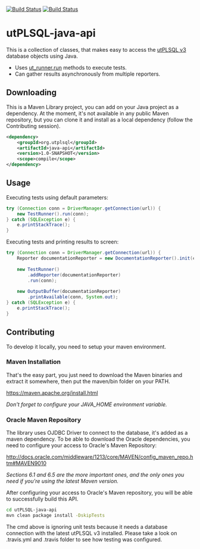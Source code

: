 [![Build Status](https://img.shields.io/travis/utPLSQL/utPLSQL-java-api/develop.svg?label=develop-branch)](https://travis-ci.org/utPLSQL/utPLSQL-java-api)
[![Build Status](https://img.shields.io/travis/utPLSQL/utPLSQL-java-api/master.svg?label=master-branch)](https://travis-ci.org/utPLSQL/utPLSQL-java-api)

# utPLSQL-java-api
This is a collection of classes, that makes easy to access the [utPLSQL v3](https://github.com/utPLSQL/utPLSQL/) database objects using Java.

* Uses [ut_runner.run](https://github.com/utPLSQL/utPLSQL/blob/develop/docs/userguide/running-unit-tests.md#ut_runnerrun-procedures) methods to execute tests.
* Can gather results asynchronously from multiple reporters.

## Downloading
This is a Maven Library project, you can add on your Java project as a dependency. At the moment, it's not available in any public Maven repository, but you can clone it and install as a local dependency (follow the Contributing session).

```xml
<dependency>
    <groupId>org.utplsql</groupId>
    <artifactId>java-api</artifactId>
    <version>1.0-SNAPSHOT</version>
    <scope>compile</scope>
</dependency>
```

## Usage

Executing tests using default parameters:
```java
try (Connection conn = DriverManager.getConnection(url)) {
    new TestRunner().run(conn);
} catch (SQLException e) {
    e.printStackTrace();
}
```

Executing tests and printing results to screen:
```java
try (Connection conn = DriverManager.getConnection(url)) {
    Reporter documentationReporter = new DocumentationReporter().init(conn);
    
    new TestRunner()
        .addReporter(documentationReporter)
        .run(conn);
    
    new OutputBuffer(documentationReporter)
        .printAvailable(conn, System.out);
} catch (SQLException e) {
    e.printStackTrace();
}
```

## Contributing
To develop it locally, you need to setup your maven environment.

### Maven Installation
That's the easy part, you just need to download the Maven binaries and extract it somewhere, then put the maven/bin folder on your PATH.

https://maven.apache.org/install.html

*Don't forget to configure your JAVA_HOME environment variable.*

### Oracle Maven Repository
The library uses OJDBC Driver to connect to the database, it's added as a maven dependency. To be able to download the Oracle dependencies, you need to configure your access to Oracle's Maven Repository:

http://docs.oracle.com/middleware/1213/core/MAVEN/config_maven_repo.htm#MAVEN9010

*Sections 6.1 and 6.5 are the more important ones, and the only ones you need if you're using the latest Maven version.*

After configuring your access to Oracle's Maven repository, you will be able to successfully build this API.

```bash
cd utPLSQL-java-api
mvn clean package install -DskipTests
```

The cmd above is ignoring unit tests because it needs a database connection with the latest utPLSQL v3 installed. Please take a look on .travis.yml and .travis folder to see how testing was configured.
